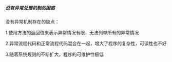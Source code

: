 ##### 没有异常处理机制的困惑

没有异常机制存在的缺点：

1.使用方法的返回值来表示异常情况有限，无法列举所有的异常情况

2.异常流程代码和正常流程代码混合在一起，增大了程序的复杂性，可读性也不好

3.随着系统规则的不断扩大，程序的可维护性极低
